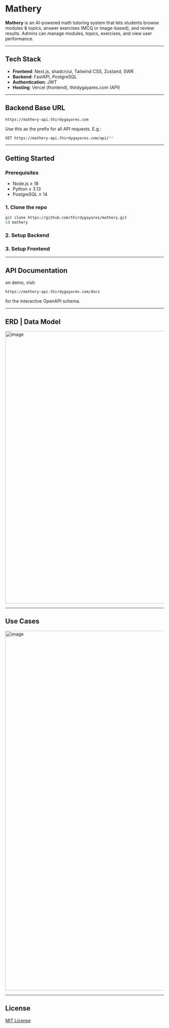 # Mathery

**Mathery** is an AI-powered math tutoring system that lets students browse modules & topics, answer exercises (MCQ or image-based), and review results. Admins can manage modules, topics, exercises, and view user performance.

---

## Tech Stack

* **Frontend**: Next.js, shadcn/ui, Tailwind CSS, Zustand, SWR
* **Backend**: FastAPI, PostgreSQL
* **Authentication**: JWT
* **Hosting**: Vercel (frontend), thirdygayares.com (API)

---

## Backend Base URL

```
https://mathery-api.thirdygayares.com
```

Use this as the prefix for all API requests.
E.g.:

```bash
GET https://mathery-api.thirdygayares.com/api/**
```
---

##  Getting Started

### Prerequisites

* Node.js ≥ 18
* Python ≥ 3.13
* PostgreSQL ≥ 14

### 1. Clone the repo

```bash
git clone https://github.com/thirdygayares/mathery.git
cd mathery
```

### 2. Setup Backend


### 3. Setup Frontend


---

## API Documentation

on demo, visit:

```
https://mathery-api.thirdygayares.com/docs
```

for the interactive OpenAPI schema.

---

## ERD | Data Model

<img width="1847" height="867" alt="image" src="https://github.com/user-attachments/assets/4df8e90a-5387-4fde-b81f-409bd6a5802a" />


  

---

## Use Cases

<img width="2131" height="1145" alt="image" src="https://github.com/user-attachments/assets/5282868e-a17b-419c-9872-55b9353921f2" />



---

## License

[MIT License](LICENSE)
